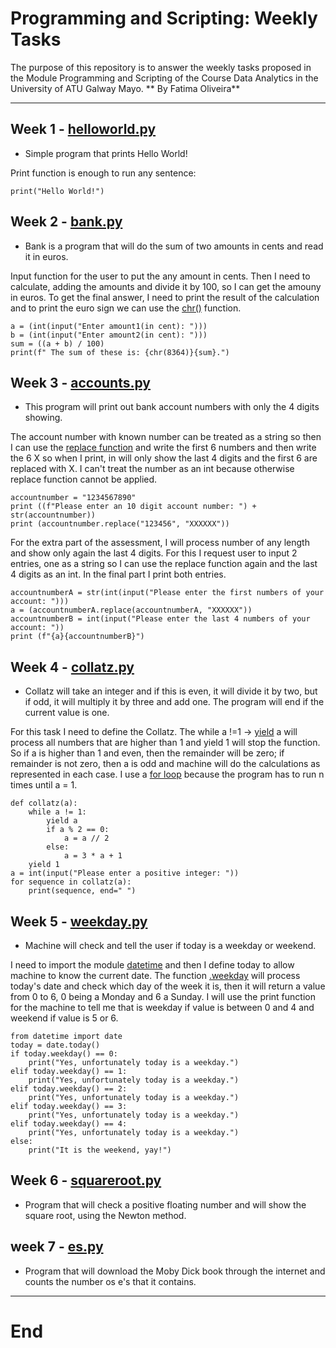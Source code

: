 # Programming and Scripting: Weekly Tasks

The purpose of this repository is to answer the weekly tasks proposed in the Module Programming and Scripting of the Course Data Analytics in the University of ATU Galway Mayo.
** By Fatima Oliveira**
***********************************************************************************
## Week 1 - [helloworld.py](helloworld.py)
- Simple program that prints Hello World!

Print function is enough to run any sentence:
```
print("Hello World!")
```
## Week 2 - [bank.py](bank.py)
- Bank is a program that will do the sum of two amounts in cents and read it in euros.

Input function for the user to put the any amount in cents. Then I need to calculate, adding the amounts and divide it by 100, so I can get the amouny in euros. To get the final answer, I need to print the result of the calculation and to print the euro sign we can use the [chr()](https://docs.python.org/3/library/functions.html#chr) function.
```
a = (int(input("Enter amount1(in cent): ")))
b = (int(input("Enter amount2(in cent): ")))
sum = ((a + b) / 100) 
print(f" The sum of these is: {chr(8364)}{sum}.")
```
## Week 3 - [accounts.py](accounts.py)
- This program will print out bank account numbers with only the 4 digits showing.

The account number with known number can be treated as a string so then I can use the [replace function](https://www.w3schools.com/python/ref_string_replace.asp) and write the first 6 numbers and then write the 6 X so when I print, in will only show the last 4 digits and the first 6 are replaced with X. I can't treat the number as an int because otherwise replace function cannot be applied.
```
accountnumber = "1234567890"
print ((f"Please enter an 10 digit account number: ") + str(accountnumber))
print (accountnumber.replace("123456", "XXXXXX"))
```
For the extra part of the assessment, I will process number of any length and show only again the last 4 digits. For this I request user to input 2 entries, one as a string so I can use the replace function again and the last 4 digits as an int. In the final part I print both entries.
```
accountnumberA = str(int(input("Please enter the first numbers of your account: ")))
a = (accountnumberA.replace(accountnumberA, "XXXXXX"))
accountnumberB = int(input("Please enter the last 4 numbers of your account: "))
print (f"{a}{accountnumberB}")
```
## Week 4 - [collatz.py](collatz.py)
- Collatz will take an integer and if this is even, it will divide it by two, but if odd, it will multiply it by three and add one. The program will end if the current value is one.

For this task I need to define the Collatz. The while a !=1 -> [yield](https://docs.python.org/3/reference/expressions.html#yieldexpr) a will process all numbers that are higher than 1 and yield 1 will stop the function. So if a is higher than 1 and even, then the remainder will be zero; if remainder is not zero, then a is odd and machine will do the calculations as represented in each case. I use a [for loop](https://wiki.python.org/moin/ForLoop) because the program has to run n times until a = 1.
```
def collatz(a):
    while a != 1:
        yield a 
        if a % 2 == 0:
            a = a // 2 
        else: 
            a = 3 * a + 1
    yield 1
a = int(input("Please enter a positive integer: "))
for sequence in collatz(a):
    print(sequence, end=" ")
```
## Week 5 - [weekday.py](weekday.py)
- Machine will check and tell the user if today is a weekday or weekend.

I need to import the module [datetime](https://realpython.com/python-datetime/#using-the-python-datetime-module) and then I define today to allow machine to know the current date. The function [.weekday](https://docs.python.org/3/library/datetime.html#datetime.date.weekday) will process today's date and check which day of the week it is, then it will return a value from 0 to 6, 0 being a Monday and 6 a Sunday. I will use the print function for the machine to tell me that is weekday if value is between 0 and 4 and weekend if value is 5 or 6.
```
from datetime import date 
today = date.today()
if today.weekday() == 0:
    print("Yes, unfortunately today is a weekday.")
elif today.weekday() == 1:
    print("Yes, unfortunately today is a weekday.")
elif today.weekday() == 2:
    print("Yes, unfortunately today is a weekday.")
elif today.weekday() == 3:
    print("Yes, unfortunately today is a weekday.")
elif today.weekday() == 4:
    print("Yes, unfortunately today is a weekday.")
else:
    print("It is the weekend, yay!")
```
## Week 6 - [squareroot.py](squareroot.py)
- Program that will check a positive floating number and will show the square root, using the Newton method.

## week 7 - [es.py](es.py)
- Program that will download the Moby Dick book through the internet and counts the number os e's that it contains.

***********************************************************************
# End